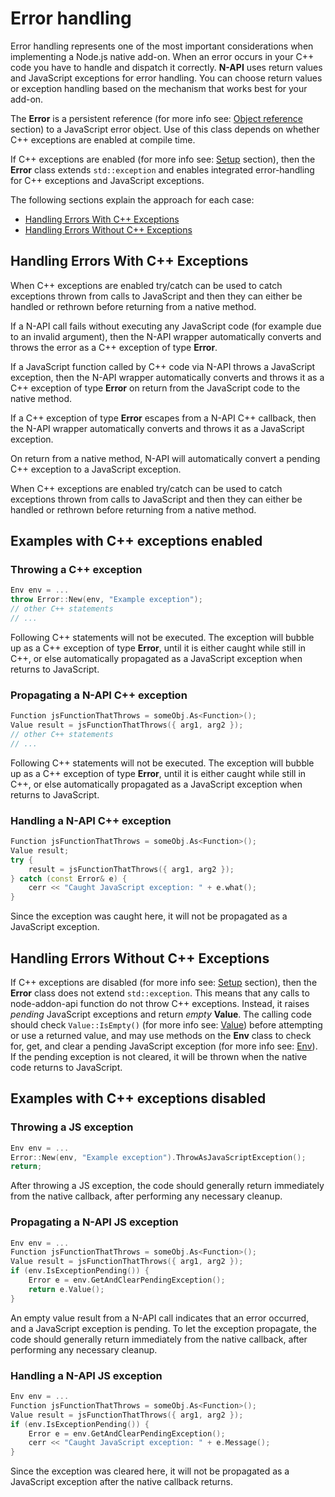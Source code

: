 # Error handling

Error handling represents one of the most important considerations when
implementing a Node.js native add-on. When an error occurs in your C++ code you
have to handle and dispatch it correctly. **N-API** uses return values and
JavaScript exceptions for error handling. You can choose return values or
exception handling based on the mechanism that works best for your add-on.

The **Error** is a persistent reference (for more info see: [Object reference](object_reference.md)
section) to a JavaScript error object. Use of this class depends on whether C++
exceptions are enabled at compile time.

If C++ exceptions are enabled (for more info see: [Setup](setup.md) section),
then the **Error** class extends `std::exception` and enables integrated
error-handling for C++ exceptions and JavaScript exceptions.

The following sections explain the approach for each case:

- [Handling Errors With C++ Exceptions](#exceptions)
- [Handling Errors Without C++ Exceptions](#noexceptions)

<a name="exceptions"></a>

## Handling Errors With C++ Exceptions

When C++ exceptions are enabled try/catch can be used to catch exceptions thrown
from calls to JavaScript and then they can either be handled or rethrown before
returning from a native method.

If a N-API call fails without executing any JavaScript code (for example due to
an invalid argument), then the N-API wrapper automatically converts and throws
the error as a C++ exception of type **Error**.

If a JavaScript function called by C++ code via N-API throws a JavaScript
exception, then the N-API wrapper automatically converts and throws it as a C++
exception of type **Error** on return from the JavaScript code to the native 
method.

If a C++ exception of type **Error** escapes from a N-API C++ callback, then
the N-API wrapper automatically converts and throws it as a JavaScript exception.

On return from a native method, N-API will automatically convert a pending C++
exception to a JavaScript exception.

When C++ exceptions are enabled try/catch can be used to catch exceptions thrown
from calls to JavaScript and then they can either be handled or rethrown before
returning from a native method.

## Examples with C++ exceptions enabled

### Throwing a C++ exception

```cpp
Env env = ...
throw Error::New(env, "Example exception");
// other C++ statements
// ...
```

Following C++ statements will not be executed. The exception will bubble up as a
C++ exception of type **Error**, until it is either caught while still in C++, or
else automatically propagated as a JavaScript exception when returns to
JavaScript.

### Propagating a N-API C++ exception

```cpp
Function jsFunctionThatThrows = someObj.As<Function>();
Value result = jsFunctionThatThrows({ arg1, arg2 });
// other C++ statements
// ...
```

Following C++ statements will not be executed. The exception will bubble up as a
C++ exception of type **Error**, until it is either caught while still in C++, or
else automatically propagated as a JavaScript exception when returns to
JavaScript.

### Handling a N-API C++ exception

```cpp
Function jsFunctionThatThrows = someObj.As<Function>();
Value result;
try {
    result = jsFunctionThatThrows({ arg1, arg2 });
} catch (const Error& e) {
    cerr << "Caught JavaScript exception: " + e.what();
}
```

Since the exception was caught here, it will not be propagated as a JavaScript
exception.

<a name="noexceptions"></a>

## Handling Errors Without C++ Exceptions

If C++ exceptions are disabled (for more info see: [Setup](setup.md) section),
then the **Error** class does not extend `std::exception`. This means that any
calls to node-addon-api function do not throw C++ exceptions. Instead, it raises
_pending_ JavaScript exceptions and return _empty_ **Value**.
The calling code should check `Value::IsEmpty()` (for more info see: [Value](value.md))
before attempting or use a returned value, and may use methods on the **Env** class
to check for, get, and clear a pending JavaScript exception (for more info see: [Env](env.md)).
If the pending exception is not cleared, it will be thrown when the native code
returns to JavaScript.

## Examples with C++ exceptions disabled

### Throwing a JS exception

```cpp
Env env = ...
Error::New(env, "Example exception").ThrowAsJavaScriptException();
return;
```

After throwing a JS exception, the code should generally return immediately from
the native callback, after performing any necessary cleanup.

### Propagating a N-API JS exception

```cpp
Env env = ...
Function jsFunctionThatThrows = someObj.As<Function>();
Value result = jsFunctionThatThrows({ arg1, arg2 });
if (env.IsExceptionPending()) {
    Error e = env.GetAndClearPendingException();
    return e.Value();
}
```

An empty value result from a N-API call indicates that an error occurred, and a
JavaScript exception is pending. To let the exception propagate, the code should
generally return immediately from the native callback, after performing any
necessary cleanup.

### Handling a N-API JS exception

```cpp
Env env = ...
Function jsFunctionThatThrows = someObj.As<Function>();
Value result = jsFunctionThatThrows({ arg1, arg2 });
if (env.IsExceptionPending()) {
    Error e = env.GetAndClearPendingException();
    cerr << "Caught JavaScript exception: " + e.Message();
}
```

Since the exception was cleared here, it will not be propagated as a JavaScript
exception after the native callback returns.